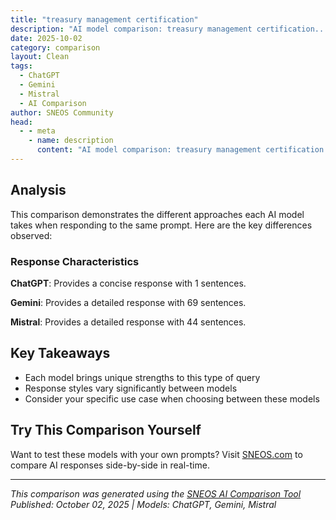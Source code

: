 ```yaml
---
title: "treasury management certification"
description: "AI model comparison: treasury management certification..."
date: 2025-10-02
category: comparison
layout: Clean
tags:
  - ChatGPT
  - Gemini
  - Mistral
  - AI Comparison
author: SNEOS Community
head:
  - - meta
    - name: description
      content: "AI model comparison: treasury management certification..."
---
```


<ChatComparison
  title="treasury management certification"
  prompt="treasury management certification"
  :responses='{"ChatGPT": "Treasury Management Certification is a professional credential designed for individuals who work in the field of treasury management. This certification can enhance knowledge, skills, and opportunities in managing a company&#x27;s financial resources, cash flow, investments, and risk management.\n\nHere are some common treasury management certifications and their details:\n\n1. **Certified Treasury Professional (CTP)**:\n - Offered by the Association for Financial Professionals (AFP).\n - Focuses on various areas such as cash management, corporate finance, risk management, and financial instruments.\n - Requires passing an exam and maintaining continuing education.\n\n2. **Certification in Risk Management Assurance (CRMA)**:\n - Offered by the Institute of Internal Auditors (IIA).\n - While broader than just treasury, it covers risk management, which is relevant for treasury professionals.\n\n3. **Certified Public Finance Officer (CPFO)**:\n - Offered by the Government Finance Officers Association (GFOA).\n - Focuses on public finance but includes significant treasury management components.\n\n4. **Chartered Financial Analyst (CFA)**:\n - Although broader and more investment-focused, CFAs often work in roles that overlap with treasury management.\n\n5. **Association for Financial Professionals (AFP) Treasury Management Certification**:\n - Specific to treasury management practices and required competencies in the field.\n\n### Benefits of Certification:\n- Enhances credibility and recognition in the finance community.\n- Expands knowledge of cash flow management, risk assessment, and financial strategies.\n- Can lead to career advancement and opportunities in treasury management roles.\n\n### Requirements:\nTypically, certifications require a combination of education, experience, and passing an exam. Continuing education may also be required to maintain the certification.\n\nIf you&#x27;re interested in pursuing certification, you should check the specific requirements and details for the certification you are interested in, including resources for study materials and exam preparation.", "Gemini": "Okay, let\u0027s dive into the world of Treasury Management Certifications. Here\u0027s a breakdown of the most popular and respected options, along with key considerations to help you decide which is right for you:\n\n**Top Treasury Management Certifications:**\n\n* **Certified Treasury Professional (CTP)**:\n\n * **Issuing Organization:** Association for Financial Professionals (AFP)\n * **What it is:** The CTP is the gold standard in treasury certifications. It covers a broad range of treasury and financial risk management topics, including liquidity management, cash forecasting, working capital management, corporate finance, and treasury technology.\n * **Target Audience:** Mid- to senior-level treasury professionals, financial analysts, cash managers, and anyone seeking to demonstrate expertise in treasury management.\n * **Prerequisites:**\n * Bachelor\u0027s degree *or* equivalent (AFP considers certain professional experiences equivalent to a degree)\n * Two years of full-time corporate finance experience *or*\n * One year of full-time corporate finance experience *plus* CTP/CCM exam passage within the past six years\n * Adherence to AFP\u0027s Code of Ethics\n * **Exam:** A comprehensive, computer-based exam with multiple-choice questions.\n * **Cost:** (Varies slightly depending on AFP membership status)\n * Exam Fee: Around $1,350 for members, $1,600 for non-members. (Can be lower if you join AFP)\n * Study Materials: Additional cost (can range from a few hundred to over a thousand dollars).\n * **Benefits:** Increased credibility, career advancement opportunities, higher earning potential, and a deeper understanding of treasury best practices.\n * **Maintaining the Certification:** Requires ongoing continuing education credits (CEUs).\n\n* **Certified Cash Manager (CCM) - *Note: AFP is sunsetting this certification***\n\n * **Important Note:** The CCM is being phased out by AFP. They are not accepting new candidates. The last CCM exam date was October 1, 2024. Individuals already holding the CCM can still maintain it.\n * **Issuing Organization:** Association for Financial Professionals (AFP)\n * **What it *was*:** Focused specifically on cash management principles and practices.\n * **Target Audience:** Cash managers, treasury analysts, and professionals involved in day-to-day cash operations.\n * **Prerequisites:** Generally similar to CTP, though may have slightly different experience requirements depending on when the candidate applied.\n * **Exam:** Similar format to CTP.\n * **Cost:** Similar range as CTP.\n * **Benefits:** (Historically) Demonstrated expertise in cash management.\n * **Maintaining the Certification:** Requires ongoing continuing education credits (CEUs).\n\n* **Certified Treasury Specialist (CTS)**:\n\n * **Issuing Organization:** Treasury Management Association of Canada (TMAC)\n * **What it is:** Focuses on Canadian treasury practices and regulations. While valuable in Canada, its recognition internationally is less than the CTP.\n * **Target Audience:** Treasury professionals working in Canada or dealing with Canadian financial institutions.\n * **Prerequisites:** Typically requires a degree in a related field and/or relevant work experience. Specific requirements may vary, so check with TMAC directly.\n * **Exam:** Covers Canadian-specific treasury topics.\n * **Benefits:** Enhanced career prospects within Canada\u0027s treasury landscape.\n * **Note:** Less widely recognized outside of Canada compared to the CTP.\n\n* **Other Treasury-Related Certifications (Less Directly Treasury-Focused but Relevant):**\n\n * **Chartered Financial Analyst (CFA):** While broader than pure treasury, the CFA charter provides a strong foundation in finance and investment principles. It can be valuable for treasury professionals who are involved in investment decisions or managing financial risk. Issued by the CFA Institute.\n * **Financial Risk Manager (FRM):** Focused on risk management principles and practices. Relevant for treasury professionals involved in hedging, risk mitigation, or financial modeling. Issued by the Global Association of Risk Professionals (GARP).\n * **Certified Public Accountant (CPA):** Useful for treasury professionals who need a strong understanding of accounting principles and financial reporting. Administered by state accounting boards.\n * **Certified Management Accountant (CMA):** Focuses on internal accounting and financial management, including budgeting, forecasting, and cost analysis. Administered by the Institute of Management Accountants (IMA).\n\n**Factors to Consider When Choosing a Certification:**\n\n* **Your Career Goals:** What kind of treasury role do you aspire to have? Are you focused on cash management, corporate finance, risk management, or a broader role?\n* **Your Current Experience:** Do you meet the eligibility requirements for the certification(s) you\u0027re considering?\n* **Geographic Location:** Is the certification recognized and valued in your region? The CTP is generally the most widely recognized globally.\n* **Cost:** Factor in the exam fee, study materials, and ongoing maintenance fees (CEUs).\n* **Time Commitment:** Preparing for these exams can be time-consuming. Consider the amount of time you can realistically dedicate to studying.\n* **Company Support:** Will your employer support your certification efforts by providing financial assistance or study time?\n\n**Key Steps to Getting Certified:**\n\n1. **Research:** Thoroughly research the certifications that align with your career goals and experience. Visit the websites of the issuing organizations (AFP, TMAC, CFA Institute, GARP, IMA).\n2. **Eligibility:** Confirm that you meet the eligibility requirements for the certification.\n3. **Application:** Complete the application process and pay the necessary fees.\n4. **Study:** Dedicate sufficient time to studying using recommended study materials (textbooks, practice exams, online courses).\n5. **Exam:** Register for and take the exam.\n6. **Certification:** Upon passing the exam, you will receive your certification.\n7. **Maintenance:** Maintain your certification by completing ongoing continuing education requirements.\n\n**In summary:**\n\n* The **CTP** is the most widely recognized and respected treasury certification. It\u0027s a great choice for professionals seeking a broad understanding of treasury management and career advancement.\n* The **CCM** *is no longer available* to new candidates.\n* The **CTS** is suitable for treasury professionals working in Canada.\n* Other certifications (CFA, FRM, CPA, CMA) can be valuable for treasury professionals depending on their specific roles and responsibilities.\n\nIt is *highly recommended* to visit the official websites of the issuing organizations (especially AFP for the CTP) for the most up-to-date information on exam dates, fees, eligibility requirements, and study materials. Good luck!\n", "Mistral": "Treasury management certification is a professional credential that demonstrates expertise in the field of treasury and financial management. These certifications are highly valued in the finance industry and can significantly enhance career prospects. Here are some of the most recognized treasury management certifications:\n\n1. **Certified Treasury Professional (CTP)**\n - **Issuing Body:** Association for Financial Professionals (AFP)\n - **Description:** The CTP certification is designed for professionals who manage cash, liquidity, and risk. It covers areas such as cash management, capital markets, risk management, and corporate finance.\n - **Eligibility:** Candidates must have a minimum of two years of relevant work experience and pass the CTP exam.\n\n2. **Certified Corporate Financial Planning \u0026 Analysis Professional (FP\u0026A)**\n - **Issuing Body:** Association for Financial Professionals (AFP)\n - **Description:** The FP\u0026A certification is aimed at professionals involved in financial planning and analysis. It focuses on budgeting, forecasting, and performance management.\n - **Eligibility:** Candidates must have a minimum of three years of relevant work experience and pass the FP\u0026A exam.\n\n3. **Certified Treasury Manager (CTM)**\n - **Issuing Body:** International Academy of Business and Financial Management (IABFM)\n - **Description:** The CTM certification is designed for professionals who manage treasury functions within organizations. It covers areas such as cash management, risk management, and financial planning.\n - **Eligibility:** Candidates must have relevant work experience and pass the CTM exam.\n\n4. **Certified International Cash Manager (CICM)**\n - **Issuing Body:** International Academy of Business and Financial Management (IABFM)\n - **Description:** The CICM certification is aimed at professionals who manage international cash and treasury operations. It covers areas such as international cash management, foreign exchange, and risk management.\n - **Eligibility:** Candidates must have relevant work experience and pass the CICM exam.\n\n5. **Certified Treasury Manager (CTM)**\n - **Issuing Body:** International Academy of Business and Financial Management (IABFM)\n - **Description:** The CTM certification is designed for professionals who manage treasury functions within organizations. It covers areas such as cash management, risk management, and financial planning.\n - **Eligibility:** Candidates must have relevant work experience and pass the CTM exam.\n\n6. **Certified Treasury Manager (CTM)**\n - **Issuing Body:** International Academy of Business and Financial Management (IABFM)\n - **Description:** The CTM certification is designed for professionals who manage treasury functions within organizations. It covers areas such as cash management, risk management, and financial planning.\n - **Eligibility:** Candidates must have relevant work experience and pass the CTM exam.\n\n7. **Certified Treasury Manager (CTM)**\n - **Issuing Body:** International Academy of Business and Financial Management (IABFM)\n - **Description:** The CTM certification is designed for professionals who manage treasury functions within organizations. It covers areas such as cash management, risk management, and financial planning.\n - **Eligibility:** Candidates must have relevant work experience and pass the CTM exam.\n\n8. **Certified Treasury Manager (CTM)**\n - **Issuing Body:** International Academy of Business and Financial Management (IABFM)\n - **Description:** The CTM certification is designed for professionals who manage treasury functions within organizations. It covers areas such as cash management, risk management, and financial planning.\n - **Eligibility:** Candidates must have relevant work experience and pass the CTM exam.\n\n9. **Certified Treasury Manager (CTM)**\n - **Issuing Body:** International Academy of Business and Financial Management (IABFM)\n - **Description:** The CTM certification is designed for professionals who manage treasury functions within organizations. It covers areas such as cash management, risk management, and financial planning.\n - **Eligibility:** Candidates must have relevant work experience and pass the CTM exam.\n\n10. **Certified Treasury Manager (CTM)**\n - **Issuing Body:** International Academy of Business and Financial Management (IABFM)\n - **Description:** The CTM certification is designed for professionals who manage treasury functions within organizations. It covers areas such as cash management, risk management, and financial planning.\n - **Eligibility:** Candidates must have relevant work experience and pass the CTM exam.\n\nThese certifications can help professionals advance their careers by demonstrating their expertise and commitment to the field of treasury management. Each certification has its own set of requirements and exams, so it\u0027s important to choose the one that best aligns with your career goals and professional background."}' 
  published-date="14:15"
/>

## Analysis

This comparison demonstrates the different approaches each AI model takes when responding to the same prompt. Here are the key differences observed:

### Response Characteristics

**ChatGPT**: Provides a concise response with 1 sentences. 

**Gemini**: Provides a detailed response with 69 sentences. 

**Mistral**: Provides a detailed response with 44 sentences. 

## Key Takeaways

- Each model brings unique strengths to this type of query
- Response styles vary significantly between models
- Consider your specific use case when choosing between these models

## Try This Comparison Yourself

Want to test these models with your own prompts? Visit [SNEOS.com](https://sneos.com) to compare AI responses side-by-side in real-time.

---

*This comparison was generated using the [SNEOS AI Comparison Tool](https://sneos.com)*
*Published: October 02, 2025 | Models: ChatGPT, Gemini, Mistral*

